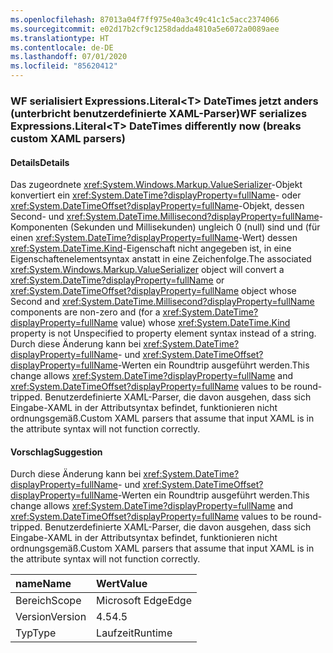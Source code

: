 ```yaml
---
ms.openlocfilehash: 87013a04f7ff975e40a3c49c41c1c5acc2374066
ms.sourcegitcommit: e02d17b2cf9c1258dadda4810a5e6072a0089aee
ms.translationtype: HT
ms.contentlocale: de-DE
ms.lasthandoff: 07/01/2020
ms.locfileid: "85620412"
---
```

### <a name="wf-serializes-expressionsliterallttgt-datetimes-differently-now-breaks-custom-xaml-parsers"></a><span data-ttu-id="b2d1f-101">WF serialisiert Expressions.Literal&lt;T&gt; DateTimes jetzt anders (unterbricht benutzerdefinierte XAML-Parser)</span><span class="sxs-lookup"><span data-stu-id="b2d1f-101">WF serializes Expressions.Literal&lt;T&gt; DateTimes differently now (breaks custom XAML parsers)</span></span>

#### <a name="details"></a><span data-ttu-id="b2d1f-102">Details</span><span class="sxs-lookup"><span data-stu-id="b2d1f-102">Details</span></span>

<span data-ttu-id="b2d1f-103">Das zugeordnete <xref:System.Windows.Markup.ValueSerializer>-Objekt konvertiert ein <xref:System.DateTime?displayProperty=fullName>- oder <xref:System.DateTimeOffset?displayProperty=fullName>-Objekt, dessen Second- und <xref:System.DateTime.Millisecond?displayProperty=fullName>-Komponenten (Sekunden und Millisekunden) ungleich 0 (null) sind und (für einen <xref:System.DateTime?displayProperty=fullName>-Wert) dessen <xref:System.DateTime.Kind>-Eigenschaft nicht angegeben ist, in eine Eigenschaftenelementsyntax anstatt in eine Zeichenfolge.</span><span class="sxs-lookup"><span data-stu-id="b2d1f-103">The associated <xref:System.Windows.Markup.ValueSerializer> object will convert a <xref:System.DateTime?displayProperty=fullName> or <xref:System.DateTimeOffset?displayProperty=fullName> object whose Second and <xref:System.DateTime.Millisecond?displayProperty=fullName> components are non-zero and (for a <xref:System.DateTime?displayProperty=fullName> value) whose <xref:System.DateTime.Kind> property is not Unspecified to property element syntax instead of a string.</span></span> <span data-ttu-id="b2d1f-104">Durch diese Änderung kann bei <xref:System.DateTime?displayProperty=fullName>- und <xref:System.DateTimeOffset?displayProperty=fullName>-Werten ein Roundtrip ausgeführt werden.</span><span class="sxs-lookup"><span data-stu-id="b2d1f-104">This change allows <xref:System.DateTime?displayProperty=fullName> and <xref:System.DateTimeOffset?displayProperty=fullName> values to be round-tripped.</span></span> <span data-ttu-id="b2d1f-105">Benutzerdefinierte XAML-Parser, die davon ausgehen, dass sich Eingabe-XAML in der Attributsyntax befindet, funktionieren nicht ordnungsgemäß.</span><span class="sxs-lookup"><span data-stu-id="b2d1f-105">Custom XAML parsers that assume that input XAML is in the attribute syntax will not function correctly.</span></span>

#### <a name="suggestion"></a><span data-ttu-id="b2d1f-106">Vorschlag</span><span class="sxs-lookup"><span data-stu-id="b2d1f-106">Suggestion</span></span>

<span data-ttu-id="b2d1f-107">Durch diese Änderung kann bei <xref:System.DateTime?displayProperty=fullName>- und <xref:System.DateTimeOffset?displayProperty=fullName>-Werten ein Roundtrip ausgeführt werden.</span><span class="sxs-lookup"><span data-stu-id="b2d1f-107">This change allows <xref:System.DateTime?displayProperty=fullName> and <xref:System.DateTimeOffset?displayProperty=fullName> values to be round-tripped.</span></span> <span data-ttu-id="b2d1f-108">Benutzerdefinierte XAML-Parser, die davon ausgehen, dass sich Eingabe-XAML in der Attributsyntax befindet, funktionieren nicht ordnungsgemäß.</span><span class="sxs-lookup"><span data-stu-id="b2d1f-108">Custom XAML parsers that assume that input XAML is in the attribute syntax will not function correctly.</span></span>

| <span data-ttu-id="b2d1f-109">name</span><span class="sxs-lookup"><span data-stu-id="b2d1f-109">Name</span></span>    | <span data-ttu-id="b2d1f-110">Wert</span><span class="sxs-lookup"><span data-stu-id="b2d1f-110">Value</span></span>       |
|:--------|:------------|
| <span data-ttu-id="b2d1f-111">Bereich</span><span class="sxs-lookup"><span data-stu-id="b2d1f-111">Scope</span></span>   |<span data-ttu-id="b2d1f-112">Microsoft Edge</span><span class="sxs-lookup"><span data-stu-id="b2d1f-112">Edge</span></span>|
|<span data-ttu-id="b2d1f-113">Version</span><span class="sxs-lookup"><span data-stu-id="b2d1f-113">Version</span></span>|<span data-ttu-id="b2d1f-114">4.5</span><span class="sxs-lookup"><span data-stu-id="b2d1f-114">4.5</span></span>|
|<span data-ttu-id="b2d1f-115">Typ</span><span class="sxs-lookup"><span data-stu-id="b2d1f-115">Type</span></span>|<span data-ttu-id="b2d1f-116">Laufzeit</span><span class="sxs-lookup"><span data-stu-id="b2d1f-116">Runtime</span></span>|
